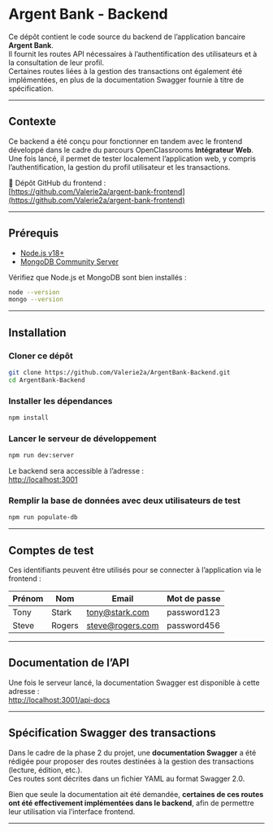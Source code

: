 # Argent Bank - Backend

Ce dépôt contient le code source du backend de l’application bancaire **Argent Bank**.  
Il fournit les routes API nécessaires à l’authentification des utilisateurs et à la consultation de leur profil.  
Certaines routes liées à la gestion des transactions ont également été implémentées, en plus de la documentation Swagger fournie à titre de spécification.

---

## Contexte

Ce backend a été conçu pour fonctionner en tandem avec le frontend développé dans le cadre du parcours OpenClassrooms **Intégrateur Web**.  
Une fois lancé, il permet de tester localement l’application web, y compris l’authentification, la gestion du profil utilisateur et les transactions.

🔗 Dépôt GitHub du frontend :  
[https://github.com/Valerie2a/argent-bank-frontend](https://github.com/Valerie2a/argent-bank-frontend)

---

## Prérequis

- [Node.js v18+](https://nodejs.org/)
- [MongoDB Community Server](https://www.mongodb.com/try/download/community)

Vérifiez que Node.js et MongoDB sont bien installés :

```bash
node --version
mongo --version
```

---

## Installation

### Cloner ce dépôt

```bash
git clone https://github.com/Valerie2a/ArgentBank-Backend.git
cd ArgentBank-Backend
```

### Installer les dépendances

```bash
npm install
```

### Lancer le serveur de développement

```bash
npm run dev:server
```

Le backend sera accessible à l’adresse :  
[http://localhost:3001](http://localhost:3001)

### Remplir la base de données avec deux utilisateurs de test

```bash
npm run populate-db
```

---

## Comptes de test

Ces identifiants peuvent être utilisés pour se connecter à l’application via le frontend :

| Prénom | Nom    | Email             | Mot de passe   |
|--------|--------|-------------------|----------------|
| Tony   | Stark  | tony@stark.com    | password123    |
| Steve  | Rogers | steve@rogers.com  | password456    |

---

## Documentation de l’API

Une fois le serveur lancé, la documentation Swagger est disponible à cette adresse :  
[http://localhost:3001/api-docs](http://localhost:3001/api-docs)

---

## Spécification Swagger des transactions

Dans le cadre de la phase 2 du projet, une **documentation Swagger** a été rédigée pour proposer des routes destinées à la gestion des transactions (lecture, édition, etc.).  
Ces routes sont décrites dans un fichier YAML au format Swagger 2.0.

Bien que seule la documentation ait été demandée, **certaines de ces routes ont été effectivement implémentées dans le backend**, afin de permettre leur utilisation via l’interface frontend.

---



